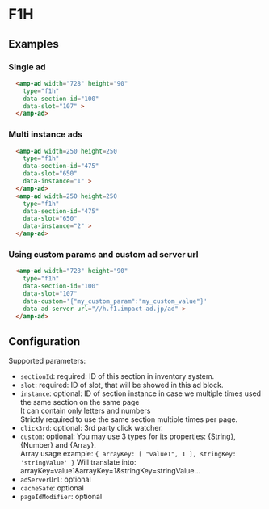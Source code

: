 <!---
Copyright 2015 The AMP HTML Authors. All Rights Reserved.

Licensed under the Apache License, Version 2.0 (the "License");
you may not use this file except in compliance with the License.
You may obtain a copy of the License at

      http://www.apache.org/licenses/LICENSE-2.0

Unless required by applicable law or agreed to in writing, software
distributed under the License is distributed on an "AS-IS" BASIS,
WITHOUT WARRANTIES OR CONDITIONS OF ANY KIND, either express or implied.
See the License for the specific language governing permissions and
limitations under the License.
-->

# F1H

## Examples

### Single ad

```html
  <amp-ad width="728" height="90"
    type="f1h" 
    data-section-id="100"
    data-slot="107" >
  </amp-ad>
```

### Multi instance ads

```html
  <amp-ad width=250 height=250
    type="f1h"
    data-section-id="475"
    data-slot="650"
    data-instance="1" >
  </amp-ad>
  <amp-ad width=250 height=250
    type="f1h"
    data-section-id="475"
    data-slot="650"
    data-instance="2" >
  </amp-ad>
```

### Using custom params and custom ad server url

```html
  <amp-ad width="728" height="90"
    type="f1h" 
    data-section-id="100"
    data-slot="107"
    data-custom='{"my_custom_param":"my_custom_value"}'
    data-ad-server-url="//h.f1.impact-ad.jp/ad" >
  </amp-ad>
```

## Configuration

Supported parameters:

- `sectionId`: required: ID of this section in inventory system.
- `slot`: required: ID of slot, that will be showed in this ad block.
- `instance`: optional: ID of section instance in case we multiple times used the same section on the same page<br/>
                      It can contain only letters and numbers<br/>
                      Strictly required to use the same section multiple times per page.
- `click3rd`: optional: 3rd party click watcher. 
- `custom`: optional: You may use 3 types for its properties: {String}, {Number} and {Array}.<br/>
                    Array usage example:
                    ```
                    {
                        arrayKey: [ "value1", 1 ],
                        stringKey: 'stringValue'
                    }
                    ```
                    Will translate into: arrayKey=value1&arrayKey=1&stringKey=stringValue...
- `adServerUrl`: optional 
- `cacheSafe`: optional
- `pageIdModifier`: optional
